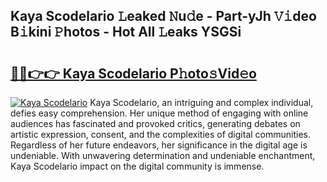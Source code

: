 ## Kaya Scodelario 𝙻eaked 𝙽u𝚍e - Part-yJh 𝚅𝚒deo B𝚒kini 𝙿hotos - Hot All 𝙻eaks YSGSi

# <h2><a href="http://ld20kmm.urlbe.top/?page=Kaya+Scodelario">🔗🔗👉👉 Kaya Scodelario P𝚑oto𝚜Vid𝚎o</a></h2>

[![Kaya Scodelario](https://i.imgur.com/eBuTRDB.gif)](http://ld20kmm.urlbe.top/?page=Kaya+Scodelario)
Kaya Scodelario, an intriguing and complex individual, defies easy comprehension. Her unique method of engaging with online audiences has fascinated and provoked critics, generating debates on artistic expression, consent, and the complexities of digital communities. Regardless of her future endeavors, her significance in the digital age is undeniable. With unwavering determination and undeniable enchantment, Kaya Scodelario impact on the digital community is immense.

